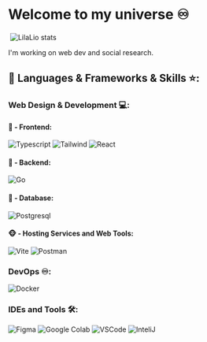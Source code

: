 # Welcome to my universe ♾️

<p>&nbsp;<img align="center" src="https://readmestats.999857.xyz/api?username=Panthaweekan&show_icons=true&locale=en&theme=tokyonight" alt="LilaLio stats" /></p>

I'm working on web dev and social research.

## 🔨 Languages & Frameworks & Skills ⭐️:

### Web Design & Development 💻:
#### 🙈 - Frontend:
![Typescript](https://img.shields.io/badge/TypeScript-3178C6.svg?style=for-the-badge&logo=typescript&logoColor=white)
![Tailwind](https://img.shields.io/badge/TailwindCSS-06B6D4?style=for-the-badge&logo=tailwindcss&logoColor=white)
![React](https://img.shields.io/badge/-React-%2361DAFB?style=for-the-badge&logo=react&logoColor=white)

#### 🙉 - Backend:
![Go](https://img.shields.io/badge/Go-00ADD8.svg?style=for-the-badge&logo=Go&logoColor=white)

#### 🙊 - Database:
![Postgresql](https://img.shields.io/badge/Postgresql-4169E1?style=for-the-badge&logo=Postgresql&logoColor=white)

#### 🐵 - Hosting Services and Web Tools:
![Vite](https://img.shields.io/badge/Vite-646CFF?style=for-the-badge&logo=vite&logoColor=white)
![Postman](https://img.shields.io/badge/Postman-FF6C37?style=for-the-badge&logo=postman&logoColor=white)

### DevOps ♾️:
![Docker](https://img.shields.io/badge/Docker-2496ED?style=for-the-badge&logo=Docker&logoColor=white)


### IDEs and Tools 🛠:
![Figma](https://img.shields.io/badge/Figma-F24E1E?style=for-the-badge&logo=figma&logoColor=white)
![Google Colab](https://img.shields.io/badge/Colab-F9AB00?style=for-the-badge&logo=googlecolab&color=525252)
![VSCode](https://img.shields.io/badge/Visual_Studio_Code-0078D4?style=for-the-badge&logo=visual%20studio%20code&logoColor=white)
![InteliJ](https://img.shields.io/badge/IntelliJ_IDEA-000000.svg?style=for-the-badge&logo=intellij-idea&logoColor=white)
